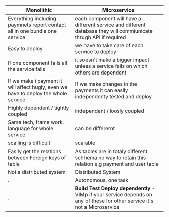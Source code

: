 Monolithic |Microservice |
--- | --- | 
Everything including paymnets report contact all in one bundle one service | each component will have a different service and different database they will commiunicate thrugh API if required | 
Easy to deploy | we have to take care of each service to deploy | 
If one component fails all the service fails | it soesn't make a bigger impact unless a service fails on which others are dependent | 
If we make i payment it will affect hugly, even we have to deploy the whole service | If we make changes in the payments it can easily independenty tested and deploy |
Highly dependent / tightly coupled | independent / loosly coupled |
Same tech, frame work, language for whole service | can be differernt |
scalling is difficult | scalable
Easily get the relations between Foreign keys of table | As tables are in totaly different schhema no way to retain this relation e.g payment and user table |
Not a distributed system | Distributed System |
. | Autonomous, one task  |
. | **Build Test Deploy dependently** -VIMp if your service depends on any of these for other service it's not a Microservice |
